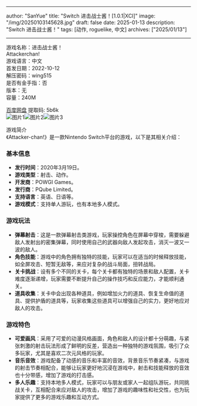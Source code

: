 
---
author: "SanYue"
title: "Switch 进击战士酱！[1.0.1|XCI]"
image: "/img/20250103145628.jpg"
draft: false
date: 2025-01-13
description: "Switch 进击战士酱！"
tags: [动作, roguelike, 中文]
archives: ["2025/01/13"]

---

游戏名称：进击战士酱！   
Attackerchan!    
游戏语言：中文  
首发日期：2022-10-12  
解压密码：wing515  
是否有金手指：否  
版本：无   
容量：240M

[百度网盘](https://pan.baidu.com/s/1SM0PHSEqBOAjBH3rLq70UA) 提取码: 5b6k  
![图片1](/img/2de506.jpg)![图片2](/img/b6a384.jpg)![图片3](/img/0ce283.jpg)  

游戏简介  
《Attacker-chan!》是一款Nintendo Switch平台的游戏，以下是其相关介绍：

### 基本信息
- **发行时间**：2020年3月19日。
- **游戏类型**：射击、动作。
- **开发商**：POWGI Games。
- **发行商**：PQube Limited。
- **支持语言**：英语、日语等。
- **游戏模式**：支持单人游玩，也有本地多人模式。

### 游戏玩法
- **弹幕射击**：这是一款弹幕射击类游戏，玩家操控角色在屏幕中穿梭，需要躲避敌人发射出的密集弹幕，同时使用自己的武器向敌人发起攻击，消灭一波又一波的敌人。
- **角色技能**：游戏中的角色拥有独特的技能，玩家可以在适当的时候释放技能，如全屏攻击、短暂无敌等，来应对复杂的战斗局面，扭转战局。
- **关卡挑战**：设有多个不同的关卡，每个关卡都有独特的场景和敌人配置，关卡难度逐渐递增，玩家需要不断提升自己的操作技巧和反应能力，才能顺利通关。
- **道具收集**：关卡中会出现各种道具，例如增加火力的道具、恢复生命值的道具、提供护盾的道具等，玩家收集这些道具可以增强自己的实力，更好地应对敌人的攻击。

### 游戏特色
- **可爱画风**：采用了可爱的动漫风格画面，角色和敌人的设计都十分萌趣，与紧张刺激的射击玩法形成了鲜明的反差，营造出一种独特的游戏氛围，吸引了众多玩家，尤其是喜欢二次元风格的玩家。
- **音乐音效**：游戏配备了动感的音乐和丰富的音效，背景音乐节奏紧凑，与游戏的射击节奏相配合，能够让玩家更好地沉浸在游戏中，射击和技能释放的音效也十分带感，增加了游戏的打击感。
- **多人乐趣**：支持本地多人模式，玩家可以与朋友或家人一起组队游玩，共同挑战关卡，互相配合来应对敌人的攻击，增加了游戏的趣味性和社交性，也为玩家提供了更多的游戏乐趣和互动方式。
